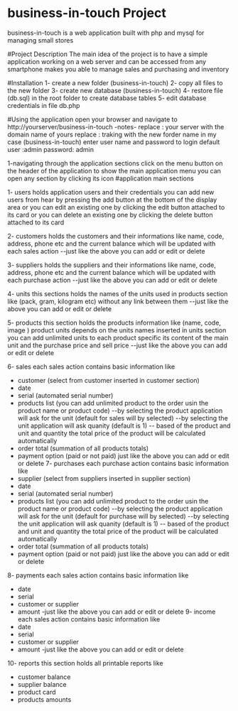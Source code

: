 # business-in-touch Project

business-in-touch is a web application built with php and mysql  for managing small stores

#Project Description
The main idea of the project is to have a simple application working on a web server and can be accessed from any smartphone makes you able to manage sales and purchasing and inventory

#Installation
1- create  a new folder (business-in-touch)
2- copy all files to the new folder
3- create new database (business-in-touch)
4- restore file (db.sql) in the root folder to create database tables
5- edit database credentials in file db.php



#Using the application
open your browser and navigate to http://yourserver/business-in-touch
-notes-
replace : your server with the domain name of yours
replace : traking with the new forder name in my case (business-in-touch)
enter user name and password to login 
default 
user :admin 
password: admin

1-navigating through the application sections
click on the menu button on the header of the application to show the main application menu
you can open any section by clicking its icon 
#application main sections

1- users
holds application users and their credentials
you can add new users from hear by pressing the add button at the bottom of the display area
or you can edit an existing one by clicking the edit button attached to its card
or you can delete an existing one by clicking the delete button attached to its card

2- customers
holds the customers and their informations like name, code, address, phone etc and the current balance which will be updated with each sales action
--just like the above you can add or edit or delete 

3- suppliers
holds the suppliers and their informations like name, code, address, phone etc and the current balance which will be updated with each purchase action
--just like the above you can add or edit or delete 

4- units
this sections holds the names of the units used in products section like (pack, gram, kilogram etc) without any link between them
--just like the above you can add or edit or delete 

5- products
this section holds the products information like (name, code, image )
product units depends on the units names inserted in units section
you can add unlimited units to each product specific its content of the main unit and the purchase price and sell price
--just like the above you can add or edit or delete 

6- sales
each sales action contains basic information like 
- customer (select from customer inserted in customer section)
- date 
- serial (automated serial number)
- products list (you can add unlimited product to the order usin the product name or product code)
--by selecting the product application will ask for the unit (default for sales will by selected)
--by selecting the unit application will ask quanity (default is 1)
-- based of the product and unit and quantity the total price of the product will be calculated automatically
- order total (summation of all products totals)
- payment option (paid or not paid)
just like the above you can add or edit or delete 
7- purchases
each purchase action contains basic information like 
- supplier (select from suppliers inserted in supplier section)
- date 
- serial (automated serial number)
- products list (you can add unlimited product to the order usin the product name or product code)
--by selecting the product application will ask for the unit (default for purchase will by selected)
--by selecting the unit application will ask quanity (default is 1)
-- based of the product and unit and quantity the total price of the product will be calculated automatically
- order total (summation of all products totals)
- payment option (paid or not paid)
just like the above you can add or edit or delete 

8- payments
each sales action contains basic information like 
- date
- serial
- customer or supplier 
- amount
-just like the above you can add or edit or delete 
9- income
each sales action contains basic information like 
- date
- serial
- customer or supplier 
- amount
-just like the above you can add or edit or delete 

10- reports
this section holds all printable reports like 
- customer balance
- supplier balance
- product card
- products amounts
